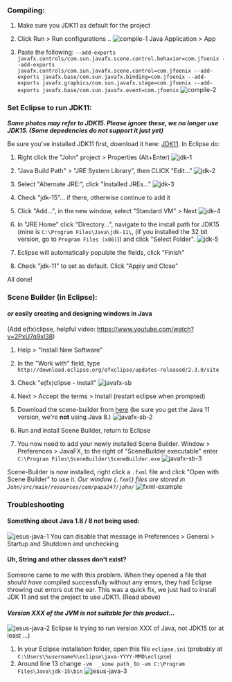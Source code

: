 ### Compiling:
1) Make sure you JDK11 as default for the project

2) Click Run > Run configurations ..
![compile-1](https://resources.cnewb.co/CSCE247/compile-1.png)
Java Application > App

3) Paste the following:
``
--add-exports javafx.controls/com.sun.javafx.scene.control.behavior=com.jfoenix
--add-exports javafx.controls/com.sun.javafx.scene.control=com.jfoenix
--add-exports javafx.base/com.sun.javafx.binding=com.jfoenix
--add-exports javafx.graphics/com.sun.javafx.stage=com.jfoenix
--add-exports javafx.base/com.sun.javafx.event=com.jfoenix
``
![compile-2](https://resources.cnewb.co/CSCE247/compile-2.png)


### Set Eclipse to run JDK11:
_**Some photos may refer to JDK15. Please ignore these, we no longer use JDK15. (Some depedencies do not support it just yet)**_

Be sure you've installed JDK11 first, download it here: [JDK11](https://www.oracle.com/java/technologies/javase-jdk11-downloads.html).
In Eclipse do:
1) Right click the "John" project > Properties (Alt+Enter)
![jdk-1](https://resources.cnewb.co/CSCE247/jdk-1.png)

2) "Java Build Path" > "JRE System Library", then CLICK "Edit..."
![jdk-2](https://resources.cnewb.co/CSCE247/jdk-2.png)

3) Select "Alternate JRE:", click "Installed JREs..."
![jdk-3](https://resources.cnewb.co/CSCE247/jdk-3.png)

4) Check "jdk-15"... if there, otherwise continue to add it

5) Click "Add...", in the new window, select "Standard VM" > Next
![jdk-4](https://resources.cnewb.co/CSCE247/jdk-4.png)

6) In "JRE Home" click "Directory...", navigate to the install path for JDK15 (mine is `C:\Program Files\Java\jdk-11\`, (if you installed the 32 bit version, go to `Program Files (x86)`)) and click "Select Folder".
![jdk-5](https://resources.cnewb.co/CSCE247/jdk-5.png)

7) Eclipse will automatically populate the fields, click "Finish"

8) Check "jdk-11" to set as default. Click "Apply and Close"

All done!



### Scene Builder (in Eclipse):
#### _or_ easily creating and designing windows in Java

(Add e(fx)clipse, helpful video: https://www.youtube.com/watch?v=2PxU7q9xl38)
1) Help > "Install New Software"

2) In the "Work with" field, type `http://download.eclipse.org/efxclipse/updates-released/2.3.0/site`

3) Check "e(fx)clipse - install"
![javafx-sb](https://resources.cnewb.co/CSCE247/javafx-sb-1.png)

4) Next > Accept the terms > Install (restart eclipse when prompted)

5) Download the scene-builder from [here](https://gluonhq.com/products/scene-builder/#download) (be sure you get the Java 11 version, we're **not** using Java 8.)
![javafx-sb-2](https://resources.cnewb.co/CSCE247/javafx-sb-2.png)

6) Run and install Scene Builder, return to Eclipse

7) You now need to add your newly installed Scene Builder. Window > Preferences > JavaFX, to the right of "SceneBuilder executable" enter `C:\Program Files\SceneBuilder\SceneBuilder.exe`
![javafx-sb-3](https://resources.cnewb.co/CSCE247/javafx-sb-3.png)

Scene-Builder is now installed, right click a `.fxml` file and click "Open with Scene Builder" to use it.
_Our window (`.fxml`) files are stored in `John/src/main/resources/com/papa247/john/`_
![fxml-example](https://resources.cnewb.co/CSCE247/open-fxml.png)




### Troubleshooting
#### Something about Java 1.8 / 8 not being used:
![jesus-java-1](https://resources.cnewb.co/CSCE247/jesus-java-1.png)
You can disable that message in Preferences > General > Startup and Shutdown and unchecking 



#### Uh, String and other classes don't exist?
Someone came to me with this problem. When they opened a file that *should have* compiled successfully without any errors, they had Eclipse throwing out errors out the ear.
This was a quick fix, we just had to install JDK 11 and set the project to use JDK11. (Read above)



#### _Version XXX of the JVM is not suitable for this product..._
![jesus-java-2](https://resources.cnewb.co/CSCE247/jesus-java-2.png)
Eclipse is trying to run version XXX of Java, not JDK15 (or at least ...)
1) In your Eclipse installation folder, open this file `eclipse.ini` (probably at `C:\Users\%username%\eclipse\java-YYYY-MMD\eclipse`)
2) Around line 13 change
`-vm 
_some path_`
to 
`-vm
C:\Program Files\Java\jdk-15\bin`
![jesus-java-3](https://resources.cnewb.co/CSCE247/jesus-java-3.png)
